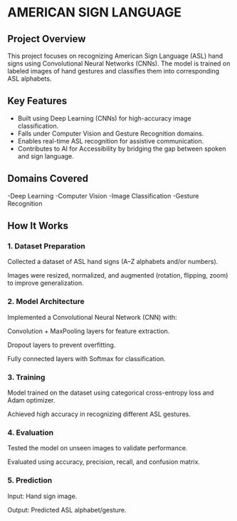 # AMERICAN SIGN LANGUAGE

## Project Overview

This project focuses on recognizing American Sign Language (ASL) hand signs using Convolutional Neural Networks (CNNs). The model is trained on labeled images of hand gestures and classifies them into corresponding ASL alphabets.

## Key Features

- Built using Deep Learning (CNNs) for high-accuracy image classification.
- Falls under Computer Vision and Gesture Recognition domains.
- Enables real-time ASL recognition for assistive communication.
- Contributes to AI for Accessibility by bridging the gap between spoken and sign language.

## Domains Covered

-Deep Learning
-Computer Vision
-Image Classification
-Gesture Recognition

## How It Works

### 1. Dataset Preparation

Collected a dataset of ASL hand signs (A–Z alphabets and/or numbers).

Images were resized, normalized, and augmented (rotation, flipping, zoom) to improve generalization.

### 2. Model Architecture

Implemented a Convolutional Neural Network (CNN) with:

Convolution + MaxPooling layers for feature extraction.

Dropout layers to prevent overfitting.

Fully connected layers with Softmax for classification.

### 3. Training

Model trained on the dataset using categorical cross-entropy loss and Adam optimizer.

Achieved high accuracy in recognizing different ASL gestures.

### 4. Evaluation

Tested the model on unseen images to validate performance.

Evaluated using accuracy, precision, recall, and confusion matrix.

### 5. Prediction

Input: Hand sign image.

Output: Predicted ASL alphabet/gesture.
